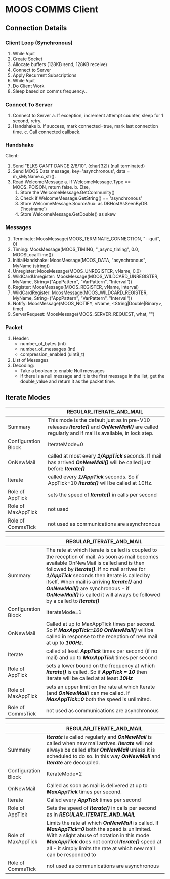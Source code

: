 # MOOS COMMS Client

## Connection Details

### Client Loop (Synchronous)
1. While !quit
2. Create Socket 
3. Allocate buffers (128KB send, 128KB receive)
4. Connect to Server
5. Apply Recurrent Subscriptions
6. While !quit
7. Do Client Work
8. Sleep based on comms frequency.. 

### Connect To Server
1. Connect to Server
  a. If exception, increment attempt counter, sleep for 1 second, retry.
2. Handshake
  b. If success, mark connected=true, mark last connection time.
  c. Call connected callback.


### Handshake

Client: 
  1. Send "ELKS CAN'T DANCE 2/8/10". (char[32]) (null terminated) 
  2. Send MOOS Data message, key='asynchronous', data = m_sMyName.c_str().
  3. Read WelcomeMessage
    a. If WelcomeMessage.Type == MOOS_POISON, return false.
    b. Else, 
      1. Store the WelcomeMessage.GetCommunity()
      2. Check if WelcomeMessage.GetString() == 'asynchronous'
      3. Store WelcomeMessage.SourceAux: as DBHostAsSeenByDB. ('hostname')
      4. Store WelcomeMessage.GetDouble() as skew

### Messages
1. Terminate: MoosMessage(MOOS_TERMINATE_CONNECTION, "--quit", 0)
2. Timing: MoosMessage(MOOS_TIMING, "_async_timing", 0.0, MOOSLocalTime())
3. InitialHandshake: MoosMessage(MOOS_DATA, "asynchronous", MyName (string))
4. Unregister: MoosMessage(MOOS_UNREGISTER, vName, 0.0)
5. WildCardUnregister: MoosMessage(MOOS_WILDCARD_UNREGISTER, MyName, String=("AppPattern", "VarPattern", "Interval"))
6. Register: MoosMessage(MOOS_REGISTER, vName, interval)
7. WildCardRegister: MoosMessage(MOOS_WILDCARD_REGISTER, MyName, String=("AppPattern", "VarPattern", "Interval"))
8. Notify: MoosMessage(MOOS_NOTIFY, vName, <String|Double|Binary>, time)
9. ServerRequest: MoosMessage(MOOS_SERVER_REQUEST, what, "")

### Packet
1. Header:
   * number_of_bytes (int)
   * number_of_messages (int)
   * compression_enabled (uint8_t)
2. List of Messages
3. Decoding:
   * Take a boolean to enable Null messages
   * If there is a null message and it is the first message in the list,
     get the double_value and return it as the packet time.

## Iterate Modes

|                     | REGULAR_ITERATE_AND_MAIL                              |
|---------------------|-------------------------------------------------------|
| Summary             | This mode is the default just as in pre-V10 releases ***Iterate()*** and ***OnNewMail()*** are called regularly and if mail is available, in lock step.|
| Configuration Block | IterateMode=0 |
| OnNewMail           | called at most every ***1/AppTick*** seconds. If mail has arrived ***OnNewMail()*** will be called just before ***Iterate()***  |
| Iterate             | called every ***1/AppTick*** seconds. So if AppTick=10 ***Iterate()*** will be called at 10Hz.    |
| Role of AppTick     | sets the speed of ***Iterate()*** in calls per second |
| Role of MaxAppTick  | not used                                              |
| Role of CommsTick   | not used as communications are asynchronous |


|                     | REGULAR_ITERATE_AND_MAIL                              |
|---------------------|-------------------------------------------------------|
| Summary             | The rate at which Iterate is called is coupled to the reception of mail. As soon as mail becomes available OnNewMail is called and is then followed by ***Iterate()***. If no mail arrives for ***1/AppTick*** seconds then iterate is called by itself. When mail is arriving ***Iterate()*** and ***OnNewMail()*** are synchronous - if ***OnNewMail()*** is called it will always be followed by a called to ***Iterate()***|
| Configuration Block | IterateMode=1 |
| OnNewMail           | Called at up to MaxAppTick times per second. So if ***MaxAppTick=100*** ***OnNewMail()*** will be called in response to the reception of new mail at up to ***100Hz***.|
| Iterate             | called at least ***AppTick*** times per second (if no mail) and up to ***MaxAppTick*** times per second |
| Role of AppTick     | sets a lower bound on the frequency at which ***Iterate()*** is called. So if ***AppTick = 10*** then Iterate will be called at at least ***10Hz*** |
| Role of MaxAppTick  | sets an upper limit on the rate at which Iterate (and ***OnNewMail***) can me called. If ***MaxAppTick=0*** both the speed is unlimited. |
| Role of CommsTick   | not used as communications are asynchronous |


|                     | REGULAR_ITERATE_AND_MAIL                              |
|---------------------|-------------------------------------------------------|
| Summary             | ***Iterate*** is called regularly and ***OnNewMail*** is called when new mail arrives. ***Iterate*** will not always be called after ***OnNewMail*** unless it is scheduled to do so. In this way ***OnNewMail*** and ***Iterate*** are decoupled. |
| Configuration Block | IterateMode=2 |
| OnNewMail           | Called as soon as mail is delivered at up to ***MaxAppTick*** times per second. |
| Iterate             | Called every ***AppTick*** times per second |
| Role of AppTick     | Sets the speed of ***Iterate()*** in calls per second as in ***REGULAR_ITERATE_AND_MAIL*** |
| Role of MaxAppTick  | Limits the rate at which ***OnNewMail*** is called. If ***MaxAppTick=0*** both the speed is unlimited. With a slight abuse of notation in this mode ***MaxAppTick*** does not control ***Iterate()*** speed at all - it simply limits the rate at which new mail can be responded to |
| Role of CommsTick   | not used as communications are asynchronous |